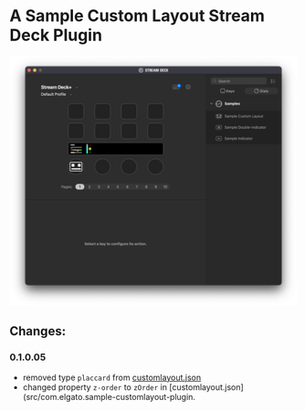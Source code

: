 # A Sample Custom Layout Stream Deck Plugin

![Screenshot](screenshot.png)

## Changes:
### 0.1.0.05
- removed type `placcard` from [customlayout.json](src/com.elgato.sample-customlayout-plugin.sdPlugin/layout/customlayout.json)
- changed property `z-order` to `zOrder` in [customlayout.json](src/com.elgato.sample-customlayout-plugin.
